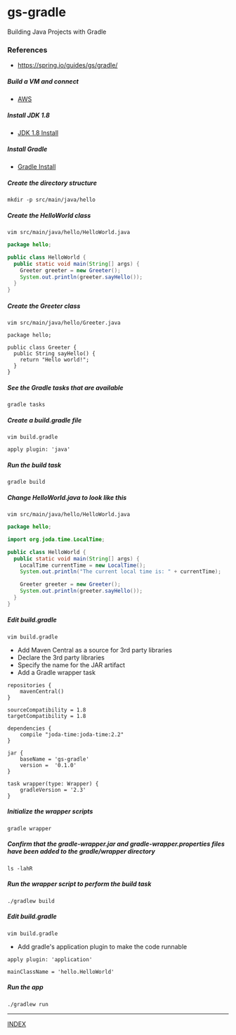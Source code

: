 # gs-gradle
Building Java Projects with Gradle

### References
* https://spring.io/guides/gs/gradle/

##### Build a VM and connect
* [AWS](../docs/aws-vm.md)

##### Install JDK 1.8
* [JDK 1.8 Install](../docs/jdk-1.8-install.md)

##### Install Gradle
* [Gradle Install](../docs/gradle-install.md)

##### Create the directory structure
    mkdir -p src/main/java/hello

##### Create the HelloWorld class
    vim src/main/java/hello/HelloWorld.java
```java
package hello;

public class HelloWorld {
  public static void main(String[] args) {
    Greeter greeter = new Greeter();
    System.out.println(greeter.sayHello());
  }
}
```

##### Create the Greeter class
    vim src/main/java/hello/Greeter.java
```
package hello;

public class Greeter {
  public String sayHello() {
    return "Hello world!";
  }
}
```
##### See the Gradle tasks that are available
    gradle tasks

##### Create a build.gradle file
    vim build.gradle
```
apply plugin: 'java'
```
##### Run the build task
    gradle build

##### Change HelloWorld.java to look like this
    vim src/main/java/hello/HelloWorld.java
```java
package hello;

import org.joda.time.LocalTime;

public class HelloWorld {
  public static void main(String[] args) {
    LocalTime currentTime = new LocalTime();
    System.out.println("The current local time is: " + currentTime);

    Greeter greeter = new Greeter();
    System.out.println(greeter.sayHello());
  }
}
```

##### Edit build.gradle
    vim build.gradle
* Add Maven Central as a source for 3rd party libraries
* Declare the 3rd party libraries
* Specify the name for the JAR artifact
* Add a Gradle wrapper task
```
repositories {
    mavenCentral()
}

sourceCompatibility = 1.8
targetCompatibility = 1.8

dependencies {
    compile "joda-time:joda-time:2.2"
}

jar {
    baseName = 'gs-gradle'
    version =  '0.1.0'
}

task wrapper(type: Wrapper) {
    gradleVersion = '2.3'
}

```
##### Initialize the wrapper scripts
    gradle wrapper

##### Confirm that the gradle-wrapper.jar and gradle-wrapper.properties files have been added to the gradle/wrapper directory
    ls -lahR

##### Run the wrapper script to perform the build task
    ./gradlew build

##### Edit build.gradle
    vim build.gradle
* Add gradle's application plugin to make the code runnable
```
apply plugin: 'application'

mainClassName = 'hello.HelloWorld'
```
##### Run the app
    ./gradlew run

* * *
[INDEX](../README.md)
